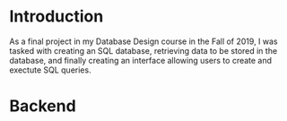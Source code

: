 # Introduction
As a final project in my Database Design course in the Fall of 2019, I was tasked with creating an SQL database, retrieving data to be stored in the database, and finally creating an interface allowing users to create and exectute SQL queries.

# Backend
